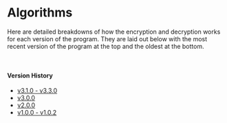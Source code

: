 # Algorithms

Here are detailed breakdowns of how the encryption and decryption works for each version of the program. They are laid out below with the most recent version of the program at the top and the oldest at the bottom.

<br>

#### Version History
- [v3.1.0 - v3.3.0](v3.1.0%20-%20v3.3.0.md)
- [v3.0.0](v3.0.0.md)
- [v2.0.0](v2.0.0.md)
- [v1.0.0 - v1.0.2](v1.0.0%20-%20v1.0.2.md)
